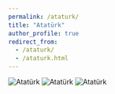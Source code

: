 ```yaml
---
permalink: /ataturk/
title: "Atatürk"
author_profile: true
redirect_from: 
  - /ataturk/
  - /ataturk.html
---
```


[//]: # (This may be the most platform independent comment)
[//]: # (<img src='/images/posts/owl-1.png'>)
![Atatürk](/images/ataturk/ataturk-01.png "Atatürk")
![Atatürk](/images/ataturk/ataturk-02.png "Atatürk")
![Atatürk](/images/ataturk/ataturk-03.png "Atatürk")
